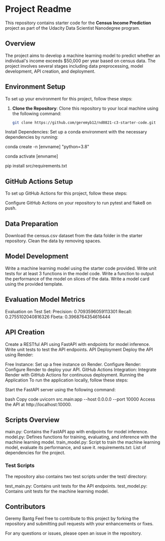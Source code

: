# Project Readme

This repository contains starter code for the **Census Income Prediction** project as part of the Udacity Data Scientist Nanodegree program.

## Overview

The project aims to develop a machine learning model to predict whether an individual's income exceeds $50,000 per year based on census data. The project involves several stages including data preprocessing, model development, API creation, and deployment.

## Environment Setup

To set up your environment for this project, follow these steps:

1. **Clone the Repository**: Clone this repository to your local machine using the following command:

   ```bash
   git clone https://github.com/geremyb12/nd0821-c3-starter-code.git
Install Dependencies: Set up a conda environment with the necessary dependencies by running:

conda create -n [envname] "python=3.8"

conda activate [envname]

pip install src/requirements.txt

## GitHub Actions Setup
To set up GitHub Actions for this project, follow these steps:

Configure GitHub Actions on your repository to run pytest and flake8 on push.
## Data Preparation
Download the census.csv dataset from the data folder in the starter repository.
Clean the data by removing spaces.
## Model Development
Write a machine learning model using the starter code provided.
Write unit tests for at least 3 functions in the model code.
Write a function to output the performance of the model on slices of the data.
Write a model card using the provided template.
## Evaluation Model Metrics
Evaluation on Test Set:
Precision: 0.7093596059113301
Recall: 0.2755102040816326
Fbeta: 0.3968764354616444
## API Creation
Create a RESTful API using FastAPI with endpoints for model inference.
Write unit tests to test the API endpoints.
API Deployment
Deploy the API using Render:

Free Instance: Set up a free instance on Render.
Configure Render: Configure Render to deploy your API.
GitHub Actions Integration: Integrate Render with GitHub Actions for continuous deployment.
Running the Application
To run the application locally, follow these steps:

Start the FastAPI server using the following command:

bash
Copy code
uvicorn src.main:app --host 0.0.0.0 --port 10000
Access the API at http://localhost:10000.

## Scripts Overview
main.py: Contains the FastAPI app with endpoints for model inference.
model.py: Defines functions for training, evaluating, and inference with the machine learning model.
train_model.py: Script to train the machine learning model, evaluate its performance, and save it.
requirements.txt: List of dependencies for the project.
### Test Scripts
The repository also contains two test scripts under the test/ directory:

test_main.py: Contains unit tests for the API endpoints.
test_model.py: Contains unit tests for the machine learning model.
## Contributors
Geremy Bantg
Feel free to contribute to this project by forking the repository and submitting pull requests with your enhancements or fixes.

For any questions or issues, please open an issue in the repository.